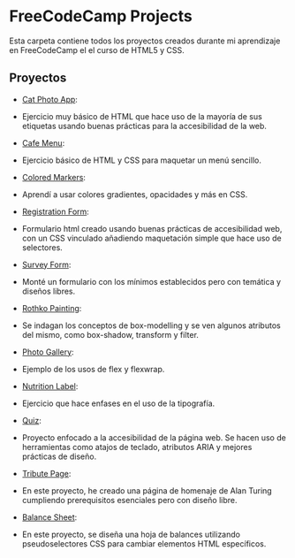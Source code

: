 # FreeCodeCamp Projects

Esta carpeta contiene todos los proyectos creados durante mi aprendizaje en FreeCodeCamp el el curso de HTML5 y CSS.

## Proyectos

- [Cat Photo App](01.cat-photo-app):
* Ejercicio muy básico de HTML que hace uso de la mayoría de sus etiquetas usando buenas prácticas para la accesibilidad de la web.

- [Cafe Menu](02.cafe-menu):
* Ejercicio básico de HTML y CSS para maquetar un menú sencillo.

- [Colored Markers](03.colored-markers):
* Aprendí a usar colores gradientes, opacidades y más en CSS.

- [Registration Form](04.registration-form):
* Formulario html creado usando buenas prácticas de accesibilidad web, con un CSS vinculado añadiendo maquetación simple que hace uso de selectores.

- [Survey Form](05.survey-form(certified_project)):
* Monté un formulario con los mínimos establecidos pero con temática y diseños libres.

- [Rothko Painting](06.Rothko-painting(box-model)):
* Se indagan los conceptos de box-modelling y se ven algunos atributos del mismo, como box-shadow, transform y filter.

- [Photo Gallery](07.photo-gallery):
* Ejemplo de los usos de flex y flexwrap.

- [Nutrition Label](08.nutrition-label):
* Ejercicio que hace enfases en el uso de la tipografía.

- [Quiz](09.quizz):
* Proyecto enfocado a la accesibilidad de la página web. Se hacen uso de herramientas como atajos de teclado, atributos ARIA y mejores prácticas de diseño.

- [Tribute Page](10.tribute-page(certified_project)):
* En este proyecto, he creado una página de homenaje de Alan Turing cumpliendo prerequisitos esenciales pero con diseño libre.

- [Balance Sheet](aaaa):
* En este proyecto, se diseña una hoja de balances utilizando pseudoselectores CSS para cambiar elementos HTML específicos.
